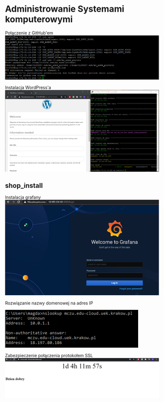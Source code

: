 # Administrowanie Systemami komputerowymi

Połączenie z GitHub'em
![my network](/pic/git_mc.png)

Instalacja WordPress'a
![my network](/pic/wp.png)

## shop_install

Instalacja grafany
![my network](/pic/grafana.png)

Rozwiązanie nazwy domenowej na adres IP


![my network](/pic/nslookup.png)

Zabezpieczenie połączenia protokołem SSL
![my network](/pic/ssl2.png)
